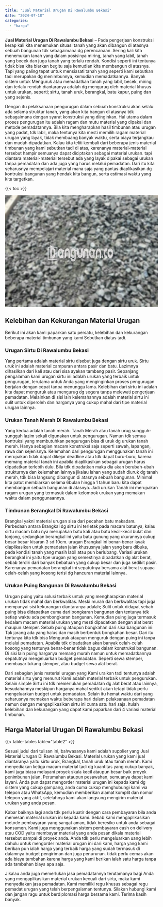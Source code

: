 ```yaml
---
title: "Jual Material Urugan Di Rawalumbu Bekasi"
date: "2024-07-18"
categories: 
  - "harga"
---
```


**Jual Material Urugan Di Rawalumbu Bekasi** – Pada pengerjaan konstruksi kerap kali kita menemukan situasi tanah yang akan dibangun di atasnya sebuah bangunan tdk sebagaimana dg perencanaan. Sering kali kita menemukan tanah yang dalam posisinya miring, tanah yang labil, tanah yang becek dan juga tanah yang terlalu rendah. Kondisi seperti ini tentunya tidak bisa kita biarkan begitu saja kemudian kita membangun di atasnya. Tapi yang paling tepat untuk mensiasati tanah yang seperti kami sebutkan tadi merupakan dg menimbunnya, kemudian memadatkannya. Banyak sistem untuk Menguruk atau memadatkan tanah yang labil, becek, miring dan terlalu rendah diantaranya adalah dg mengurug oleh material khusus untuk urukan, seperti; sirtu, tanah uruk, berangkal, batu kapur, puing dan yang sejenis.

Dengan itu pelaksanaan pengurugan dalam sebuah konstruksi akan selalu ada selama struktur tanah, yang akan kita bangun di atasnya tdk sebagaimana dengan syarat konstruksi yang diinginkan. Hal utama dalam proses pengurugan itu adalah ragam dan mutu material yang dipakai dan metode pemadatannya. Bila kita mengharapkan hasil timbunan atau urugan yang padat, tdk labil, maka tentunya kita mesti memilih ragam material urugan yang layak, tidak membuang banyak waktu, serta biaya terjangkau dan mudah dipadatkan. Kalau kita teliti kembali dari beberapa jenis material timbunan yang kami sebutkan tadi di atas, karenanya material-material tersebut hampir semuanya dapat diciptakan sebagai material urukan. tapi diantara material-material tersebut ada yang layak dipakai sebagai urukan tanpa pemadatan dan ada juga yang harus melalui pemadatan. Dari itu kita seharusnya mempelajari material mana saja yang pantas diaplikasikan dg kontruksi bangunan yang hendak kita bangun, serta estimasi waktu yang kita targetkan.

{{< toc >}}

![Jual Material Urugan Di Rawalumbu Bekasi](/images/jual-urugan-29.png)

## Kelebihan dan Kekurangan Material Urugan

Berikut ini akan kami paparkan satu persatu, kelebihan dan kekurangan beberapa material timbunan yang kami Sebutkan diatas tadi.

### Urugan Sirtu Di Rawalumbu Bekasi

Yang pertama adalah material sirtu disebut juga dengan sirtu uruk. Sirtu uruk ini adalah material campuran antara pasir dan batu. Lazimnya dihasilkan dari kali atau dari sisa ayakan tambang pasir. Sepanjang pengalaman kami urugan sirtu ini adalah urukan yang terbaik untuk pengurugan, terutama untuk Anda yang menginginkan proses pengurugan berjalan dengan cepat tanpa menunggu lama. Kelebihan dari sirtu ini adalah kita dapat menguruk atau mengurug dg segera tanpa melewati pengerjaan pemadatan. Melainkan di sisi lain kelemahannya adalah material sirtu ini sulit untuk diperoleh dan harganya yang cukup mahal dari tipe material urugan lainnya.

### Urukan Tanah Merah Di Rawalumbu Bekasi

Yang kedua adalah tanah merah. Tanah Merah atau tanah urug sungguh-sungguh lazim sekali digunakan untuk pengurugan. Namun tdk semua kontruksi yang membutuhkan pengurugan bisa di uruk dg urukan tanah merah. Hanya sebagian macam konstruksi saja seperti sawah, lapangan, rawa dan sejenisnya. Kelemahan dari pengurugan menggunakan tanah ini merupakan tidak dapat dikejar deadline atau tdk dapat buru-buru, karena memang material tanah ini apabila diaplikasikan sebagai urugan harus dipadatkan terlebih dulu. Bila tdk dipadatkan maka dia akan berubah-ubah strukturnya dan kelemahan lainnya jikalau lahan yang sudah diuruk dg tanah merah, tdk bisa langsung dibangun di atasnya sebuah bangunan. Minimal kita patut membiarkan selama 6bulan hingga 1 tahun baru kita dapat membangun sebuah bangunan di atasnya. Jadi urukan Tanah ini merupakan ragam urugan yang termasuk dalam kelompok urukan yang memakan waktu dalam penggunaannya.

### Timbunan Berangkal Di Rawalumbu Bekasi

Brangkal yakni material urugan sisa dari pecahan batu makadam. Perbedaan antara Brangkal dg sirtu ini terletak pada macam batunya, kalau sirtu macam batu nya merupakan batu kali atau batu kecil-kecil bulat dan lonjong, sedangkan berangkal ini yaitu batu gunung yang ukurannya cukup besar besar kisaran 3 sd 10cm. urugan Brangkal ini benar-benar layak diaplikasikan untuk pemadatan jalan khususnya jalan yang baru dibuka, pada kondisi tanah yang masih labil atau pun berlubang. Variasi urukan berangkal ini yaitu tipe urugan yang semestinya dipadatkan dg alat berat, sebab terdiri dari banyak bebatuan yang cukup besar dan juga sedikit pasir. Karenanya pemadatan berangkal ini sepatutnya bersama alat berat supaya celah-celah yang kosong terisi dg hancuran material lainnya.

### Urukan Puing Bangunan Di Rawalumbu Bekasi

Urugan puing yaitu solusi terbaik untuk yang mengharapkan material urukan tidak mahal dan berkwalitas. Meski murah dan berkwalitas tapi juga mempunyai sisi kekurangan diantaranya adalah; Sulit untuk didapat sebab puing bisa didapatkan cuma dari bongkaran bangunan dan tentunya tdk setiap waktu ada pembongkaran bangunan. Kemudian puing juga termasuk kedalam macam material urukan yang mesti dipadatkan dengan alat berat maupun stemper. Sebab puing ataupun bongkahan dari sisa bangunan ini Tak jarang ada yang halus dan masih berbentuk bongkahan besar. Dari itu tentunya kita tdk bisa Menguruk ataupun menguruk dengan puing ini tanpa melalui pemadatan. Apabila tdk dipadatkan akan banyak celah-celah kosong yang tentunya benar-benar tidak bagus dalam konstruksi bangunan. Di sisi lain puing harganya memang murah namun untuk memadatkannya sepatutnya mengeluarkan budget pemadatan. Seperti sewa stemper, membayar tukang stemper, atau budget sewa alat berat.

Dari sebagian jenis material urugan yang Kami uraikan tadi tentunya adalah material sirtu yang menurut Kami adalah material terbaik untuk pengurukan. Selain simple Sirtu ini tdk memerlukan pemadatan dg alat berat atau lainnya, kesudahannya meskipun harganya mahal sedikit akan tetapi tidak perlu mengeluarkan budget untuk pemadatan. Selain itu hemat waktu dari yang seharusnya memakan waktu beberapa hari dalam pelaksanaan pemadatan namun dengan mengaplikasikan sirtu ini cuma satu hari saja. Itulah kelebihan dan kekurangan yang dapat kami paparkan dari 4 variasi material timbunan.

## Harga Material Urugan Di Rawalumbu Bekasi

{{< table-tables table="table2" >}}

Sesuai judul dari tulisan ini, bahwasanya kami adalah supplier yang Jual Material Urugan Di Rawalumbu Bekasi. Material urukan yang kami jual diantaranya yaitu sirtu uruk, Brangkal, tanah uruk atau tanah merah. Kami menyediakan ketiga macam material tadi dg kuantitas yang cukup banyak, kami juga biasa melayani proyek skala kecil ataupun besar baik proyek penimbunan jalan, Perumahan ataupun pesawahan, semuanya dapat kami layani. Anda pun dapat mengorder material urugan ini kepada kami dg sistem yang cukup gampang, anda cuma cukup menghubungi kami via telepon atau WhatsApp, kemudian memberikan alamat komplit dan nomor telepon yang aktif, setelahnya kami akan langsung mengirim material urukan yang anda pesan.

Kabar baiknya lagi anda tdk perlu kuatir dengan cara pembayaran bila anda memesan material urukan ini kepada kami. Sebab kami mengaplikasikan metode pembayaran yang sangat aman, tidak beresiko untuk anda sebagai konsumen. Kami juga menggunakan sistem pembayaran cash on delivery atau COD yaitu membayar material yang anda pesan dikala material tersebut sampai di proyek anda. Anda tdk perlu mengeluarkan uang lebih dahulu untuk mengorder material urugan ini dari kami, harga yang kami berikan pun ialah harga yang terbaik harga yang sudah termasuk di dalamnya budget pengiriman dan juga penurunan. tidak perlu cemas akan ada biaya tambahan karena harga yang kami berikan ialah satu harga tanpa ada tambahan biaya apa saja.

Jikalau anda juga memerlukan jasa pemadatannya terutamanya bagi Anda yang mengaplikasikan material urukan kecuali dari sirtu, maka kami menyediakan jasa pemadatan. Kami memiliki regu khusus sebagai regu pemadat urugan yang telah berpengalaman tentunya. Silakan hubungi kami dan jangan ragu untuk berdiplomasi harga bersama kami. Terima kasih banyak.
